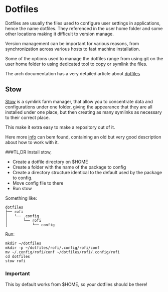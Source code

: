 # Dotfiles
Dotfiles are usually the files used to configure user settings in applications, hence the name dotfiles. They referenced in the user home folder and some other locations making it difficult to version manage.

Version management can be important for various reasons, from synchronization across various hosts to fast machine installation. 

Some of the options used to manage the dotfiles range from using git on the user home folder to using dedicated tool to copy or symlink the files.

The arch documentation has a very detailed article about [dotfiles](https://wiki.archlinux.org/index.php/Dotfiles)

## Stow
[Stow](https://www.gnu.org/software/stow/) is a symlink farm manager, that allow you to concentrate data and configurations under one folder, giving the appearance that they are all installed under one place, but then creating as many symlinks as necessary to their correct place.

This make it extra easy to make a repository out of it.

Here more [info](http://brandon.invergo.net/news/2012-05-26-using-gnu-stow-to-manage-your-dotfiles.html) can bem found, containing an old but very good description about how to work with it.

###TL,DR
Install stow, 

* Create a dotfile directory on $HOME
* Create a folder with the name of the package to config
* Create a directory structure identical to the default used by the package to config.
* Move config file to there
* Run stow <folder name>

Something like:
```
dotfiles
├── rofi
│   └── .config
│       └── rofi
│           └── config
```
Run:
```
mkdir ~/dotfiles
mkdir -p ~/dotfiles/rofi/.config/rofi/conf
mv ~/.config/rofi/conf ~/dotfiles/rofi/.config/rofi
cd dotfiles
stow rofi
```

### Important
This by default works from $HOME, so your dotfiles should be there!
